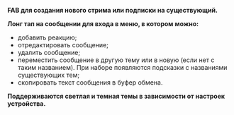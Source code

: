 **FAB для создания нового стрима или подписки на существующий.**

**Лонг тап на сообщении для входа в меню, в котором можно:**
 - добавить реакцию;
 - отредактировать сообщение;
 - удалить сообщение;
 - переместить сообщение в другую тему или в новую (если нет с таким названием). При наборе появляются подсказки с названиями существующих тем;
 - скопировать текст сообщения в буфер обмена.

 **Поддерживаются светлая и темная темы в зависимости от настроек устройства.**

